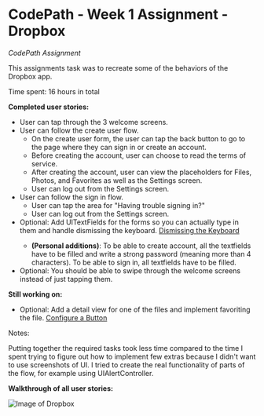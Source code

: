 # CodePath - Week 1 Assignment - Dropbox

<i>CodePath Assignment</i>

This assignments task was to recreate some of the behaviors of the Dropbox app.

Time spent: 16 hours in total

<b>Completed user stories:</b>
<ul>
<li>User can tap through the 3 welcome screens.</li>
<li>User can follow the create user flow.

<ul>
<li>On the create user form, the user can tap the back button to go to the page where they can sign in or create an account.</li>
<li>Before creating the account, user can choose to read the terms of service.</li>
<li>After creating the account, user can view the placeholders for Files, Photos, and Favorites as well as the Settings screen.</li>
<li>User can log out from the Settings screen.</li>
</ul></li>
<li>User can follow the sign in flow.

<ul>
<li>User can tap the area for "Having trouble signing in?"</li>
<li>User can log out from the Settings screen.</li>
</ul></li>
<li>Optional: Add UITextFields for the forms so you can actually type in them and handle dismissing the keyboard. <a href="https://guides.codepath.com/ios/Registering-for-Keyboard-Events#step-6-move-uitextfield-back-when-keyboard-is-hidden">Dismissing the Keyboard</a></li>
<ul>
<li><b>(Personal additions)</b>: To be able to create account, all the textfields have to be filled and write a strong password (meaning more than 4 characters). To be able to sign in, all textfields have to be filled.</li>

</ul>
<li>Optional: You should be able to swipe through the welcome screens instead of just tapping them.
</li>
</ul>

<b>Still working on:</b>
<ul>
<li>Optional: Add a detail view for one of the files and implement favoriting the file. <a href="https://guides.codepath.com/ios/Configure-a-Button">Configure a Button</a></li>
</ul>
 
 
Notes:

Putting together the required tasks took less time compared to the time I spent trying to figure out how to implement few extras because I didn't want to use screenshots of UI. I tried to create the real functionality of parts of the flow, for example using UIAlertController.


<b>Walkthrough of all user stories:</b>


![Image of Dropbox](http://imgur.com/WMwYa6j)
